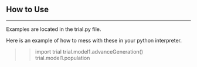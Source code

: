 How to Use
----------
----------

Examples are located in the trial.py file.

Here is an example of how to mess with these in your python interpreter.

>> import trial
>> trial.model1.advanceGeneration()
>> trial.model1.population

